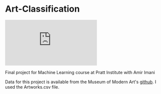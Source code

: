 # Art-Classification

![](https://github.com/perceptionmgmt/Art-Classification/blob/main/final_presentation.pdf)

Final project for Machine Learning course at Pratt Institute with Amir Imani

Data for this project is available from the Museum of Modern Art's [github](https://github.com/MuseumofModernArt/collection). I used the Artworks.csv file.
